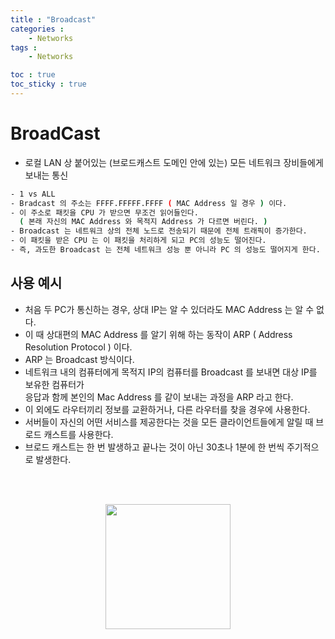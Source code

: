 ```yaml
---
title : "Broadcast"
categories :
    - Networks
tags :
    - Networks

toc : true
toc_sticky : true
---
```


# BroadCast

- 로컬 LAN 상 붙어있는 (브로드캐스트 도메인 안에 있는) 모든 네트워크 장비들에게 보내는 통신
```bash
- 1 vs ALL
- Bradcast 의 주소는 FFFF.FFFFF.FFFF ( MAC Address 일 경우 ) 이다.
- 이 주소로 패킷을 CPU 가 받으면 무조건 읽어들인다. 
  ( 본래 자신의 MAC Address 와 목적지 Address 가 다르면 버린다. )
- Broadcast 는 네트워크 상의 전체 노드로 전송되기 때문에 전체 트래픽이 증가한다.
- 이 패킷을 받은 CPU 는 이 패킷을 처리하게 되고 PC의 성능도 떨어진다.
- 즉, 과도한 Broadcast 는 전체 네트워크 성능 뿐 아니라 PC 의 성능도 떨어지게 한다.
```

## 사용 예시
- 처음 두 PC가 통신하는 경우, 상대 IP는 알 수 있더라도 MAC Address 는 알 수 없다.
- 이 때 상대편의 MAC Address 를 알기 위해 하는 동작이 ARP ( Address Resolution Protocol ) 이다.
- ARP 는 Broadcast 방식이다.
- 네트워크 내의 컴퓨터에게 목적지 IP의 컴퓨터를 Broadcast 를 보내면 대상 IP를 보유한 컴퓨터가  
응답과 함께 본인의 Mac Address 를 같이 보내는 과정을 ARP 라고 한다.
- 이 외에도 라우터끼리 정보를 교환하거나, 다른 라우터를 찾을 경우에 사용한다.
- 서버들이 자신의 어떤 서비스를 제공한다는 것을 모든 클라이언트들에게 알릴 때 브로드 캐스트를 사용한다.
- 브로드 캐스트는 한 번 발생하고 끝나는 것이 아닌 30초나 1분에 한 번씩 주기적으로 발생한다.

<br><br>
<div style="text-align:center;">
<img src="https://github.com/hyundo0630/hyundo0630.github.io/blob/main/images/%EA%B0%90%EC%82%AC%ED%95%A9%EB%8B%88%EB%8B%A4.gif?raw=true" width="200" height="200">
</div>